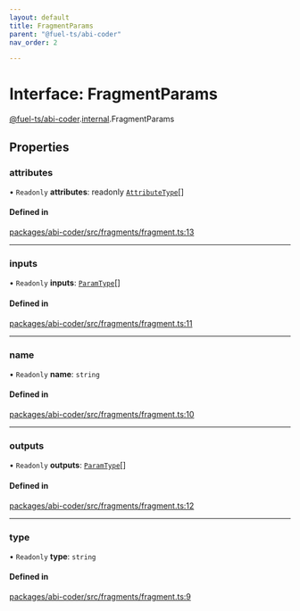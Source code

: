 ```yaml
---
layout: default
title: FragmentParams
parent: "@fuel-ts/abi-coder"
nav_order: 2

---
```


# Interface: FragmentParams

[@fuel-ts/abi-coder](../index.md).[internal](../namespaces/internal.md).FragmentParams

## Properties

### attributes

• `Readonly` **attributes**: readonly [`AttributeType`](internal-AttributeType.md)[]

#### Defined in

[packages/abi-coder/src/fragments/fragment.ts:13](https://github.com/FuelLabs/fuels-ts/blob/master/packages/abi-coder/src/fragments/fragment.ts#L13)

___

### inputs

• `Readonly` **inputs**: [`ParamType`](../classes/internal-ParamType.md)[]

#### Defined in

[packages/abi-coder/src/fragments/fragment.ts:11](https://github.com/FuelLabs/fuels-ts/blob/master/packages/abi-coder/src/fragments/fragment.ts#L11)

___

### name

• `Readonly` **name**: `string`

#### Defined in

[packages/abi-coder/src/fragments/fragment.ts:10](https://github.com/FuelLabs/fuels-ts/blob/master/packages/abi-coder/src/fragments/fragment.ts#L10)

___

### outputs

• `Readonly` **outputs**: [`ParamType`](../classes/internal-ParamType.md)[]

#### Defined in

[packages/abi-coder/src/fragments/fragment.ts:12](https://github.com/FuelLabs/fuels-ts/blob/master/packages/abi-coder/src/fragments/fragment.ts#L12)

___

### type

• `Readonly` **type**: `string`

#### Defined in

[packages/abi-coder/src/fragments/fragment.ts:9](https://github.com/FuelLabs/fuels-ts/blob/master/packages/abi-coder/src/fragments/fragment.ts#L9)
